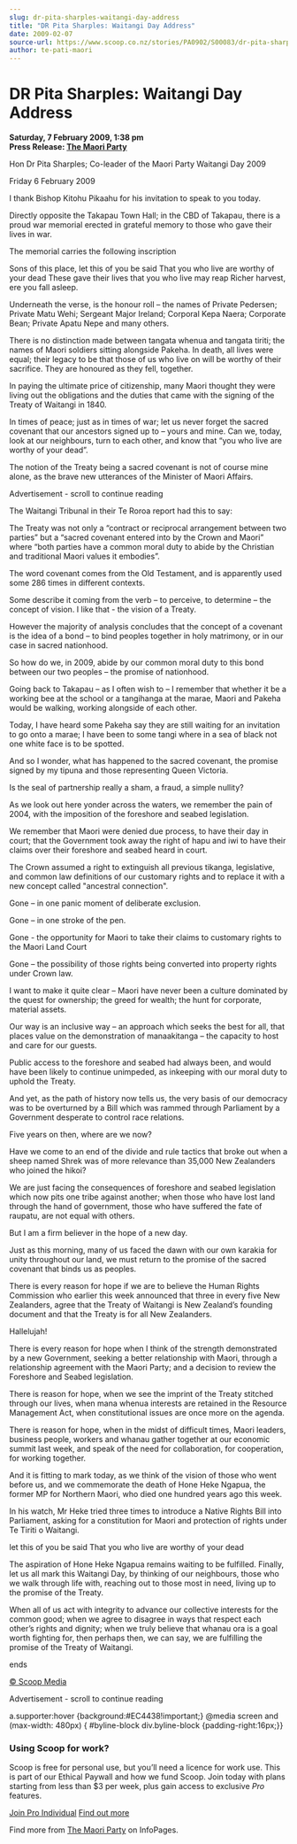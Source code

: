```yaml
---
slug: dr-pita-sharples-waitangi-day-address
title: "DR Pita Sharples: Waitangi Day Address"
date: 2009-02-07
source-url: https://www.scoop.co.nz/stories/PA0902/S00083/dr-pita-sharples-waitangi-day-address.htm
author: te-pati-maori
---
```

DR Pita Sharples: Waitangi Day Address
======================================

**Saturday, 7 February 2009, 1:38 pm**  
**Press Release: [The Maori Party](https://info.scoop.co.nz/The_Maori_Party)**

Hon Dr Pita Sharples; Co-leader of the Maori Party Waitangi Day 2009

Friday 6 February 2009

I thank Bishop Kitohu Pikaahu for his invitation to speak to you today.

Directly opposite the Takapau Town Hall; in the CBD of Takapau, there is a proud war memorial erected in grateful memory to those who gave their lives in war.

The memorial carries the following inscription

Sons of this place, let this of you be said That you who live are worthy of your dead These gave their lives that you who live may reap Richer harvest, ere you fall asleep.

Underneath the verse, is the honour roll – the names of Private Pedersen; Private Matu Wehi; Sergeant Major Ireland; Corporal Kepa Naera; Corporate Bean; Private Apatu Nepe and many others.

There is no distinction made between tangata whenua and tangata tiriti; the names of Maori soldiers sitting alongside Pakeha. In death, all lives were equal; their legacy to be that those of us who live on will be worthy of their sacrifice. They are honoured as they fell, together.

In paying the ultimate price of citizenship, many Maori thought they were living out the obligations and the duties that came with the signing of the Treaty of Waitangi in 1840.

In times of peace; just as in times of war; let us never forget the sacred covenant that our ancestors signed up to – yours and mine. Can we, today, look at our neighbours, turn to each other, and know that “you who live are worthy of your dead”.

The notion of the Treaty being a sacred covenant is not of course mine alone, as the brave new utterances of the Minister of Maori Affairs.

Advertisement - scroll to continue reading





The Waitangi Tribunal in their Te Roroa report had this to say:

The Treaty was not only a “contract or reciprocal arrangement between two parties” but a “sacred covenant entered into by the Crown and Maori” where “both parties have a common moral duty to abide by the Christian and traditional Maori values it embodies”.

The word covenant comes from the Old Testament, and is apparently used some 286 times in different contexts.

Some describe it coming from the verb – to perceive, to determine – the concept of vision. I like that - the vision of a Treaty.

However the majority of analysis concludes that the concept of a covenant is the idea of a bond – to bind peoples together in holy matrimony, or in our case in sacred nationhood.

So how do we, in 2009, abide by our common moral duty to this bond between our two peoples – the promise of nationhood.

Going back to Takapau – as I often wish to – I remember that whether it be a working bee at the school or a tangihanga at the marae, Maori and Pakeha would be walking, working alongside of each other.

Today, I have heard some Pakeha say they are still waiting for an invitation to go onto a marae; I have been to some tangi where in a sea of black not one white face is to be spotted.

And so I wonder, what has happened to the sacred covenant, the promise signed by my tipuna and those representing Queen Victoria.

Is the seal of partnership really a sham, a fraud, a simple nullity?

As we look out here yonder across the waters, we remember the pain of 2004, with the imposition of the foreshore and seabed legislation.

We remember that Maori were denied due process, to have their day in court; that the Government took away the right of hapu and iwi to have their claims over their foreshore and seabed heard in court.

The Crown assumed a right to extinguish all previous tikanga, legislative, and common law definitions of our customary rights and to replace it with a new concept called "ancestral connection".

Gone – in one panic moment of deliberate exclusion.

Gone – in one stroke of the pen.

Gone - the opportunity for Maori to take their claims to customary rights to the Maori Land Court

Gone – the possibility of those rights being converted into property rights under Crown law.

I want to make it quite clear – Maori have never been a culture dominated by the quest for ownership; the greed for wealth; the hunt for corporate, material assets.

Our way is an inclusive way – an approach which seeks the best for all, that places value on the demonstration of manaakitanga – the capacity to host and care for our guests.

Public access to the foreshore and seabed had always been, and would have been likely to continue unimpeded, as inkeeping with our moral duty to uphold the Treaty.

And yet, as the path of history now tells us, the very basis of our democracy was to be overturned by a Bill which was rammed through Parliament by a Government desperate to control race relations.

Five years on then, where are we now?

Have we come to an end of the divide and rule tactics that broke out when a sheep named Shrek was of more relevance than 35,000 New Zealanders who joined the hikoi?

We are just facing the consequences of foreshore and seabed legislation which now pits one tribe against another; when those who have lost land through the hand of government, those who have suffered the fate of raupatu, are not equal with others.

But I am a firm believer in the hope of a new day.

Just as this morning, many of us faced the dawn with our own karakia for unity throughout our land, we must return to the promise of the sacred covenant that binds us as peoples.

There is every reason for hope if we are to believe the Human Rights Commission who earlier this week announced that three in every five New Zealanders, agree that the Treaty of Waitangi is New Zealand’s founding document and that the Treaty is for all New Zealanders.

Hallelujah!

There is every reason for hope when I think of the strength demonstrated by a new Government, seeking a better relationship with Maori, through a relationship agreement with the Maori Party; and a decision to review the Foreshore and Seabed legislation.

There is reason for hope, when we see the imprint of the Treaty stitched through our lives, when mana whenua interests are retained in the Resource Management Act, when constitutional issues are once more on the agenda.

There is reason for hope, when in the midst of difficult times, Maori leaders, business people, workers and whanau gather together at our economic summit last week, and speak of the need for collaboration, for cooperation, for working together.

And it is fitting to mark today, as we think of the vision of those who went before us, and we commemorate the death of Hone Heke Ngapua, the former MP for Northern Maori, who died one hundred years ago this week.

In his watch, Mr Heke tried three times to introduce a Native Rights Bill into Parliament, asking for a constitution for Maori and protection of rights under Te Tiriti o Waitangi.

let this of you be said That you who live are worthy of your dead

The aspiration of Hone Heke Ngapua remains waiting to be fulfilled. Finally, let us all mark this Waitangi Day, by thinking of our neighbours, those who we walk through life with, reaching out to those most in need, living up to the promise of the Treaty.

When all of us act with integrity to advance our collective interests for the common good; when we agree to disagree in ways that respect each other’s rights and dignity; when we truly believe that whanau ora is a goal worth fighting for, then perhaps then, we can say, we are fulfilling the promise of the Treaty of Waitangi.

ends

[© Scoop Media](http://www.scoop.co.nz/about/terms.html)  

Advertisement - scroll to continue reading



a.supporter:hover {background:#EC4438!important;} @media screen and (max-width: 480px) { #byline-block div.byline-block {padding-right:16px;}}

### Using Scoop for work?

Scoop is free for personal use, but you’ll need a licence for work use. This is part of our Ethical Paywall and how we fund Scoop. Join today with plans starting from less than $3 per week, plus gain access to exclusive _Pro_ features.  
  
[Join Pro Individual](https://pro.scoop.co.nz/Individual/?from=ProIn24) [Find out more](https://pro.scoop.co.nz/using-scoop-for-work/?from=ProIn24)

Find more from [The Maori Party](https://info.scoop.co.nz/The_Maori_Party) on InfoPages.